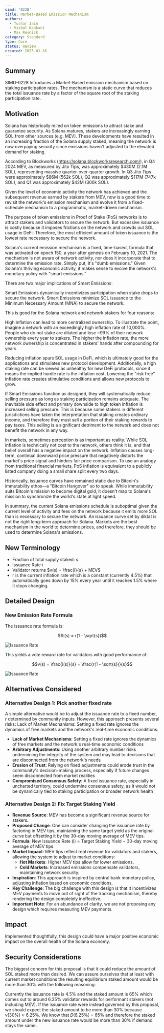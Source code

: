 ```yaml
---
simd: '0228'
title: Market-Based Emission Mechanism
authors:
  - Tushar Jain
  - Vishal Kankani
  - Max Resnick
category: Standard
type: Core
status: Review
created: 2025-01-16
---
```



## Summary

SIMD-0228 Introduces a Market-Based emission mechanism based on staking
participation rates. The mechanism is a static curve that reduces the total issuance
rate by a factor of the square root of the staking participation rate.

## Motivation

Solana has historically relied on token emissions to attract stake and guarantee
security. As Solana matures, stakers are increasingly earning SOL from other
sources (e.g. MEV). These developments have resulted in an increasing fraction
of the Solana supply staked, meaning the network is now overpaying security
since emissions haven't adjusted to the elevated demand for staking.

According to Blockworks (<https://solana.blockworksresearch.com/>), in Q4 2024
MEV, as measured by Jito Tips, was approximately \$430M (2.1M SOL), representing
massive quarter-over-quarter growth. In Q3 Jito Tips were approximately
\$86M (562k SOL), Q2 was approximately \$117M (747k SOL), and Q1 was approximately
\$42M (300k SOL).

Given the level of economic activity the network has achieved and the subsequent
revenue earned by stakers from MEV, now is a good time to revisit the network's
emission mechanism and evolve it from a fixed-schedule mechanism to a
programmatic, market-driven mechanism.

The purpose of token emissions in Proof of Stake (PoS) networks is to attract
stakers and validators to secure the network. But excessive issuance is costly
because it imposes frictions on the network and crowds out SOL usage in DeFi.
Therefore, the most efficient amount of token issuance is the lowest rate
necessary to secure the network.

Solana's current emission mechanism is a fixed, time-based, formula that was
activated on epoch 150, a year after genesis on February 10, 2021. The mechanism
is not aware of network activity, nor does it incorporate that to determine the
emission rate. Simply put, it's "dumb emissions." Given Solana's thriving
economic activity, it makes sense to evolve the network's monetary policy with
"smart emissions."

There are two major implications of Smart Emissions:

Smart Emissions dynamically incentivizes participation when stake drops to
secure the network.
Smart Emissions minimize SOL issuance to the Minimum Necessary Amount (MNA) to
secure the network.

This is good for the Solana network and network stakers for four reasons:

High inflation can lead to more centralized ownership. To illustrate the point,
imagine a network with an exceedingly high inflation rate of 10,000%. People who
do not stake are diluted and lose ~99% of their network ownership every year to
stakers. The higher the inflation rate, the more network ownership is
concentrated in stakers' hands after compounding for years.

Reducing inflation spurs SOL usage in DeFi, which is ultimately good for the
applications and stimulates new protocol development. Additionally, a high
staking rate can be viewed as unhealthy for new DeFi protocols, since it means
the implied hurdle rate is the inflation cost. Lowering the "risk free"
inflation rate creates stimulative conditions and allows new protocols to grow.

If Smart Emissions function as designed, they will systematically reduce selling
pressure as long as staking participation remains adequate. The inevitable side
effect and primary downside to high token inflation is increased selling
pressure. This is because some stakers in different jurisdictions have taken the
interpretation that staking creates ordinary income, and therefore they must
sell a portion of their staking rewards to pay taxes. This selling is a
significant detriment to the network and does not benefit the network in any
way.

In markets, sometimes perception is as important as reality. While SOL inflation
is technically not cost to the network, others think it is, and that belief
overall has a negative impact on the network. Inflation causes long-term,
continual downward price pressure that negatively distorts the market's price
signal and hinders fair price comparison. To use an analogy from traditional
financial markets, PoS inflation is equivalent to a publicly listed company
doing a small share split every two days.

Historically, issuance curves have remained static due to Bitcoin's immutability
ethos—a "Bitcoin Hangover" so to speak. While immutability suits Bitcoin's
mission to become digital gold, it doesn't map to Solana's mission to
synchronize the world's state at light speed.

In summary, the current Solana emissions schedule is suboptimal given the
current level of activity and fees on the network because it emits more SOL than
is necessary to secure the network. An issuance curve set by diktat is not the
right long-term approach for Solana. Markets are the best mechanism in the world
to determine prices, and therefore, they should be used to determine Solana's
emissions.


## New Terminology

- Fraction of total supply staked: $s$
- Issuance Rate $i$
- Validator returns $v(s) = \frac{i}{s} + MEV$
- r is the current inflation rate which is a constant (currently 4.5%) that
automatically goes down by 15% every year until it reaches 1.5% where it 
stops changing.

## Detailed Design

### New Emission Rate Formula

The issuance rate formula is:

$$i(s) = r(1 - \sqrt{s})$$

![Issuance Rate](../suporting_images/0228-market-based-emission-mechanism/issuance_rate.png)

This yields a vote reward rate for validators with good performance of:

$$v(s) = \frac{i(s)}{s} = \frac{r(1 - \sqrt{s})}{s}$$

![Issuance Rate](../suporting_images/0228-market-based-emission-mechanism/validator_returns.png)

## Alternatives Considered

### Alternative Design 1: Pick another fixed rate

A simple alternative would be to adjust the issuance rate to a fixed number, $r$
determined by community inputs. However, this approach presents several risks:
Lack of Market Mechanisms: Setting a fixed rate ignores the dynamics of free
markets and the network's real-time economic conditions:

- **Lack of Market Mechanisms**: Setting a fixed rate ignores the dynamics of
 free markets and the network's real-time economic conditions
- **Arbitrary Adjustments**: Using another arbitrary number risks undermining the
 integrity of the system and may lead to decisions that are disconnected from the
network's needs
- **Erosion of Trust**: Relying on fixed adjustments could erode trust in the
community's decision-making process, especially if future changes seem
disconnected from market realities
- **Compromised Consensus Safety**: A fixed issuance rate, especially in
 uncharted territory, could undermine consensus safety, as it would not be
dynamically tied to staking participation or broader network health

### Alternative Design 2: Fix Target Staking Yield

- **Revenue Source**: MEV has become a significant revenue source for stakers.
- **Proposed Change**: One can consider changing the issuance rate by factoring
in MEV tips, maintaining the same target yield as the original curve but
offsetting it by the 30-day moving average of MEV tips.
- **Formula**: New Issuance Rate (i) = Target Staking Yield − 30-day moving
 average of MEV tips
- **Market Impact**: MEV tips reflect real revenue for validators and stakers,
allowing the system to adjust to market conditions:
  - **Hot Markets**: Higher MEV tips allow for lower emissions.
  - **Cold Markets**: Increased emissions compensate validators, maintaining
 network security.
- **Inspiration**: This approach is inspired by central bank monetary policy,
adjusting inflation based on economic conditions.
- **Key Challenge**: The big challenge with this design is that it incentivizes
MEV payments to move out of sight of the tracking mechanism, thereby rendering
the design completely ineffective.
- **Important Note**: For an abundance of clarity, we are not proposing any design
which requires measuring MEV payments.

## Impact

Implemented thoughtfully, this design could have a major positive economic
impact on the overall health of the Solana economy.

## Security Considerations

The biggest concern for this proposal is that it could reduce the amount of SOL
staked more than desired. We can assure ourselves that at least with current
market conditions the resulting equilibrium staked amount would be more than 30%
with the following reasoning:

Currently the issuance rate is 4.5% and the staked amount is 65% which comes out
to around 6.25% validator rewards for performant stakers (not including MEV).
If the issuance rate were instead governed by this proposal, we should expect
the staked amount to be more than 30% because $v(30\%) \approx 6.25\%$.
We know that $D(6.25\%)$ = 65% and therefore the staked amount under the new
issuance rate would be more than 30% if demand stays the same.
